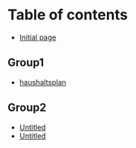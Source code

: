 # Table of contents

* [Initial page](README.md)

## Group1

* [haushaltsplan](group1/haushaltsplan.md)

## Group2

* [Untitled](group2/untitled.md)
* [Untitled](untitled.md)

